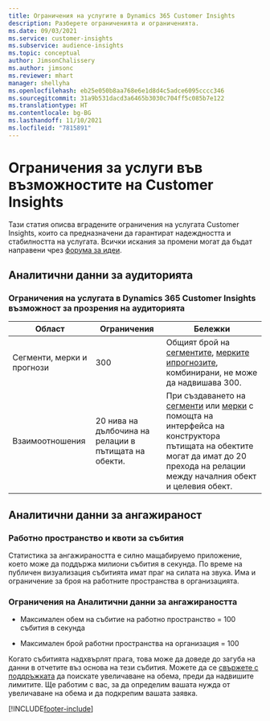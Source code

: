 ```yaml
---
title: Ограничения на услугите в Dynamics 365 Customer Insights
description: Разберете ограниченията и ограниченията.
ms.date: 09/03/2021
ms.service: customer-insights
ms.subservice: audience-insights
ms.topic: conceptual
author: JimsonChalissery
ms.author: jimsonc
ms.reviewer: mhart
manager: shellyha
ms.openlocfilehash: eb25e050b8aa768e6e1d8d4c5adce6095cccc346
ms.sourcegitcommit: 31a9b531dacd3a6465b3030c704ff5c085b7e122
ms.translationtype: HT
ms.contentlocale: bg-BG
ms.lasthandoff: 11/10/2021
ms.locfileid: "7815891"
---
```

# <a name="service-limits-in-customer-insights-capabilities"></a>Ограничения за услуги във възможностите на Customer Insights

Тази статия описва вградените ограничения на услугата Customer Insights, които са предназначени да гарантират надеждността и стабилността на услугата. Всички искания за промени могат да бъдат направени чрез [форума за идеи](https://go.microsoft.com/fwlink/?linkid=2074172). 

## <a name="audience-insights"></a>Аналитични данни за аудиторията

### <a name="service-limits-in-dynamics-365-customer-insights-audience-insights-capability"></a>Ограничения на услугата в Dynamics 365 Customer Insights възможност за прозрения на аудиторията

| Област  | Ограничения  | Бележки |
|-------------|---------------------------------------------------------------------|---------------------------------------------------------------------|
| Сегменти, мерки и прогнози | 300  | Общият брой на [сегментите](audience-insights/segments.md), [мерките и](audience-insights/measures.md)[прогнозите](audience-insights/predictions.md), комбинирани, не може да надвишава 300.  |
| Взаимоотношения | 20 нива на дълбочина на релации в пътищата на обекти. | При създаването на [сегменти](audience-insights/segments.md) или [мерки](audience-insights/measures.md) с помощта на интерфейса на конструктора пътищата на обектите могат да имат до 20 прехода на релации между началния обект и целевия обект.  |


## <a name="engagement-insights"></a>Аналитични данни за ангажираност

### <a name="workspace-and-event-quotas"></a>Работно пространство и квоти за събития

Статистика за ангажираността е силно мащабируемо приложение, което може да поддържа милиони събития в секунда. По време на публичен визуализация събитията имат праг на силата на звука. Има и ограничение за броя на работните пространства в организацията.

### <a name="engagement-insights-limits"></a>Ограничения на Аналитични данни за ангажираността

- Максимален обем на събитие на работно пространство = 100 събития в секунда

- Максимален брой работни пространства на организация = 100

Когато събитията надхвърлят прага, това може да доведе до загуба на данни в отчетите въз основа на тези събития. Можете да се [свържете с поддръжката](https://go.microsoft.com/fwlink/?linkid=2145734) да поискате увеличаване на обема, преди да надвишите лимитите. Ще работим с вас, за да определим вашата нужда от увеличаване на обема и да подкрепим вашата заявка.


[!INCLUDE[footer-include](includes/footer-banner.md)]
